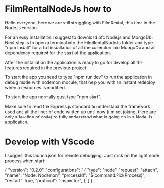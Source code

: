 # FilmRentalNodeJs how to

Hello everyone, here we are still struggling with FilmRental, this time in the Node.js version.

For an easy installation i suggest to download ofc Node.js and MongoDb.
Next step is to open a terminal into the FilmRentalNodeJs folder and type "npm install" 
for a full installation of all the collection into MongoDb and all dependency required 
for the start of the application.

After the installation the application is ready to go for develop all the features required in the previous project.

To start the app you need to type "npm run dev" to run the application in debug mode with nodemon module, that help you 
with an instant redeploy when a resources is modified. 

To start the app normally gust type "npm start".

Make sure to read the Express.js standard to understand the framework used and all the lines of code written up until now
(i'm not joking, there are only a few line of code) to fully understand what is going on in a Node.Js application.

# Develop with VScode

I suggest this launch.json for remote debugging. Just click on the right node process when start:

{
    "version": "0.2.0",
    "configurations": [
        {
            "type": "node",
            "request": "attach",
            "name": "Node: Nodemon",
            "processId": "${command:PickProcess}",
            "restart": true,
            "protocol": "inspector",
        },
    ]
}
